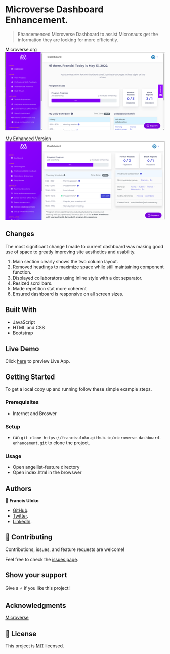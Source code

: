 # Microverse Dashboard Enhancement.

> Ehancemenced Microverse Dashboard to assist Micronauts get the information they are looking for more efficiently.


Microverse.org
![screenshot](./assets/microverse-before.png)

My Enhanced Version
![Recommendation](./assets/microverse-enhanced.png)


## Changes

The most significant change I made to current dashboard was making good use of space to greatly improving site aesthetics and usability.

1. Main section clearly shows the two column layout.
2. Removed headings to maximize space while still maintaining component function.
3. Displayed collaborators using inline style with a dot separator.
4. Resized scrollbars.
5. Made repetition stat more coherent
6. Ensured dashboard is responsive on all screen sizes.


## Built With

- JavaScript
- HTML and CSS
- Bootstrap

## Live Demo

Click [here](https://francisuloko.github.io/microverse-dashboard-enhancement) to preview Live App.


## Getting Started

To get a local copy up and running follow these simple example steps.

### Prerequisites

 - Internet and Broswer

### Setup

  - run `git clone https://francisuloko.github.io/microverse-dashboard-enhancement.git` to clone the project.

### Usage
- Open angellist-feature directory
- Open index.html in the browswer


## Authors

👤 **Francis Uloko**
- [GitHub](https://github.com/francisuloko).
- [Twitter](https://twitter.com/francisuloko).
- [LinkedIn](https://linkedin.com/in/francisuloko).

## 🤝 Contributing

Contributions, issues, and feature requests are welcome!

Feel free to check the [issues page](https://github.com/francisuloko/microverse-dashboard-enhancement/issues).

## Show your support

Give a ⭐️ if you like this project!

## Acknowledgments

[Microverse](microverse.org)

## 📝 License

This project is [MIT](./MIT.md) licensed.
